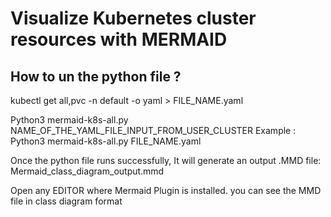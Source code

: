 # Visualize Kubernetes cluster resources with MERMAID



## How to un the python file ? ##

kubectl get all,pvc -n default -o yaml > FILE_NAME.yaml

Python3 mermaid-k8s-all.py NAME_OF_THE_YAML_FILE_INPUT_FROM_USER_CLUSTER
Example :   Python3 mermaid-k8s-all.py  FILE_NAME.yaml


Once the python file runs successfully, It will generate an output .MMD file: Mermaid_class_diagram_output.mmd

Open any EDITOR where Mermaid Plugin is installed. you can see the MMD file in class diagram format
